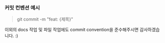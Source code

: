 ### 커밋 컨벤션 예시

> git commit -m "feat: {제목}"

이외의 docs 작업 및 파일 작업에도 commit convention을 준수해주시면 감사하겠습니다. :)
